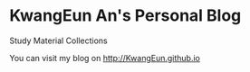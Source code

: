 # KwangEun An's Personal Blog

Study Material Collections

You can visit my blog on http://KwangEun.github.io
